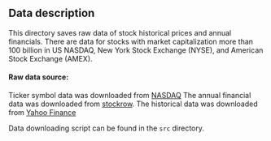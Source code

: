 ## Data description

This directory saves raw data of stock historical prices and annual financials. There are data for stocks with market capitalization more than 100 billion in US NASDAQ, New York Stock Exchange (NYSE), and  American Stock Exchange (AMEX).

#### Raw data source:
Ticker symbol data was downloaded from [NASDAQ](http://www.nasdaq.com/screening/company-list.aspx)
The annual financial data was downloaded from [stockrow](stockrow.com).
The historical data was downloaded from [Yahoo Finance](https://ca.finance.yahoo.com/)

Data downloading script can be found in the `src` directory.
